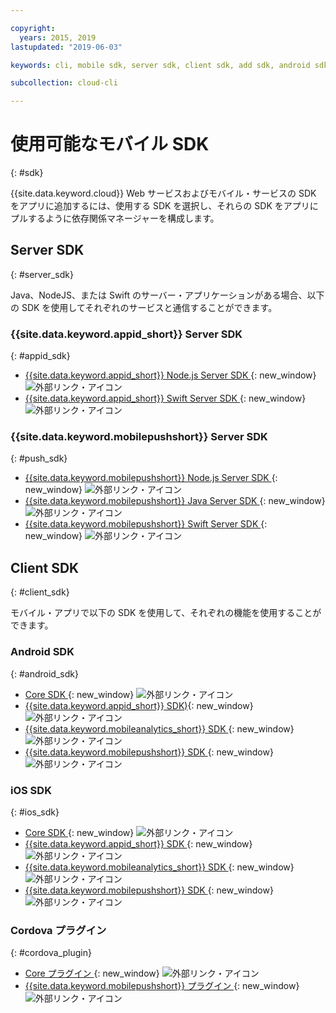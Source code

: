 ```yaml
---

copyright:
  years: 2015, 2019
lastupdated: "2019-06-03"

keywords: cli, mobile sdk, server sdk, client sdk, add sdk, android sdk, cordova

subcollection: cloud-cli

---
```


# 使用可能なモバイル SDK
{: #sdk}

{{site.data.keyword.cloud}} Web サービスおよびモバイル・サービスの SDK をアプリに追加するには、使用する SDK を選択し、それらの SDK をアプリにプルするように依存関係マネージャーを構成します。

## Server SDK
{: #server_sdk}

Java、NodeJS、または Swift のサーバー・アプリケーションがある場合、以下の SDK を使用してそれぞれのサービスと通信することができます。

### {{site.data.keyword.appid_short}} Server SDK
{: #appid_sdk}

- [{{site.data.keyword.appid_short}} Node.js Server SDK ](https://github.com/ibm-cloud-security/appid-serversdk-nodejs){: new_window} ![外部リンク・アイコン](../../icons/launch-glyph.svg "外部リンク・アイコン")
- [{{site.data.keyword.appid_short}} Swift Server SDK ](https://github.com/ibm-cloud-security/appid-serversdk-swift){: new_window} ![外部リンク・アイコン](../icons/launch-glyph.svg "外部リンク・アイコン")

### {{site.data.keyword.mobilepushshort}} Server SDK
{: #push_sdk}

- [{{site.data.keyword.mobilepushshort}} Node.js Server SDK ](https://github.com/ibm-bluemix-mobile-services/bms-pushnotifications-serversdk-nodejs){: new_window} ![外部リンク・アイコン](../../icons/launch-glyph.svg "外部リンク・アイコン")
- [{{site.data.keyword.mobilepushshort}} Java Server SDK ](https://github.com/ibm-bluemix-mobile-services/bms-pushnotifications-serversdk-java){: new_window} ![外部リンク・アイコン](../../icons/launch-glyph.svg "外部リンク・アイコン")
- [{{site.data.keyword.mobilepushshort}} Swift Server SDK ](https://github.com/ibm-bluemix-mobile-services/bms-pushnotifications-serversdk-swift){: new_window} ![外部リンク・アイコン](../../icons/launch-glyph.svg "外部リンク・アイコン")

## Client SDK
{: #client_sdk}

モバイル・アプリで以下の SDK を使用して、それぞれの機能を使用することができます。

### Android SDK
{: #android_sdk}

- [Core SDK ](https://github.com/ibm-bluemix-mobile-services/bms-clientsdk-android-core){: new_window} ![外部リンク・アイコン](../../icons/launch-glyph.svg "外部リンク・アイコン")
- [{{site.data.keyword.appid_short}} SDK)](https://github.com/ibm-cloud-security/appid-clientsdk-android){: new_window} ![外部リンク・アイコン](../../icons/launch-glyph.svg "外部リンク・アイコン")
- [{{site.data.keyword.mobileanalytics_short}} SDK ](https://github.com/ibm-bluemix-mobile-services/bms-clientsdk-android-analytics){: new_window} ![外部リンク・アイコン](../../icons/launch-glyph.svg "外部リンク・アイコン")
- [{{site.data.keyword.mobilepushshort}} SDK ](https://github.com/ibm-bluemix-mobile-services/bms-clientsdk-android-push){: new_window} ![外部リンク・アイコン](../../icons/launch-glyph.svg "外部リンク・アイコン")

### iOS SDK
{: #ios_sdk}

- [Core SDK ](https://github.com/ibm-bluemix-mobile-services/bms-clientsdk-swift-core){: new_window} ![外部リンク・アイコン](../../icons/launch-glyph.svg "外部リンク・アイコン")
- [{{site.data.keyword.appid_short}} SDK ](https://github.com/ibm-cloud-security/appid-clientsdk-swift){: new_window} ![外部リンク・アイコン](../../icons/launch-glyph.svg "外部リンク・アイコン")
- [{{site.data.keyword.mobileanalytics_short}} SDK ](https://github.com/ibm-bluemix-mobile-services/bms-clientsdk-swift-analytics){: new_window} ![外部リンク・アイコン](../../icons/launch-glyph.svg "外部リンク・アイコン")
- [{{site.data.keyword.mobilepushshort}} SDK ](https://github.com/ibm-bluemix-mobile-services/bms-clientsdk-swift-push){: new_window} ![外部リンク・アイコン](../../icons/launch-glyph.svg "外部リンク・アイコン")

### Cordova プラグイン
{: #cordova_plugin}

- [Core プラグイン ](https://github.com/ibm-bluemix-mobile-services/bms-clientsdk-cordova-plugin-core){: new_window} ![外部リンク・アイコン](../../icons/launch-glyph.svg "外部リンク・アイコン")
- [{{site.data.keyword.mobilepushshort}} プラグイン ](https://github.com/ibm-bluemix-mobile-services/bms-clientsdk-cordova-plugin-push){: new_window} ![外部リンク・アイコン](../../icons/launch-glyph.svg "外部リンク・アイコン")

